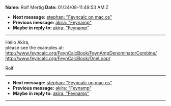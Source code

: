 **Name:** Rolf Mertig
**Date:** 01/24/08-11:49:53 AM Z

  - **Next message:** [stephan: "Feyncalc on mac os"](0474.html)
  - **Previous message:** [akira: "Feynamp"](0472.html)
  - **Maybe in reply to:** [akira: "Feynamp"](0472.html)

-----

Hello Akira,  
please see the examples at:  
<http://www.feyncalc.org/FeynCalcBook/FeynAmpDenominatorCombine/>  
<http://www.feyncalc.org/FeynCalcBook/OneLoop/>  

Rolf  

-----

  - **Next message:** [stephan: "Feyncalc on mac os"](0474.html)
  - **Previous message:** [akira: "Feynamp"](0472.html)
  - **Maybe in reply to:** [akira: "Feynamp"](0472.html)

-----

